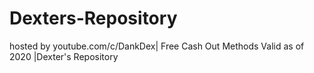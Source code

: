 # Dexters-Repository
hosted by youtube.com/c/DankDex| Free Cash Out Methods Valid as of 2020 |Dexter's Repository

